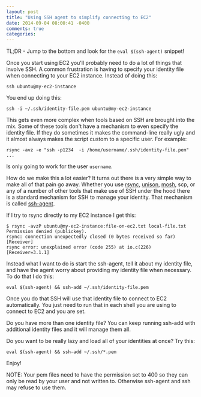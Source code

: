 ```yaml
---
layout: post
title: "Using SSH agent to simplify connecting to EC2"
date: 2014-09-04 08:00:41 -0400
comments: true
categories: 
---
```

TL;DR - Jump to the bottom and look for the `eval $(ssh-agent)` snippet!

Once you start using EC2 you'll probably need to do a lot of things that involve SSH.  A common frustration is having to specify your identity file when connecting to your EC2 instance.  Instead of doing this:

``` console
ssh ubuntu@my-ec2-instance
```

You end up doing this:

``` console
ssh -i ~/.ssh/identity-file.pem ubuntu@my-ec2-instance
```

This gets even more complex when tools based on SSH are brought into the mix.  Some of these tools don't have a mechanism to even specify the identity file.  If they do sometimes it makes the command-line really ugly and it almost always makes the script custom to a specific user.  For example:

``` console
rsync -avz -e "ssh -p1234  -i /home/username/.ssh/identity-file.pem" ...
```

Is only going to work for the user `username`.

How do we make this a lot easier?  It turns out there is a very simple way to make all of that pain go away.  Whether you use [rsync](http://rsync.samba.org/), [unison](http://www.cis.upenn.edu/~bcpierce/unison/), [mosh](https://mosh.mit.edu/), scp, or any of a number of other tools that make use of SSH under the hood there is a standard mechanism for SSH to manage your identity.  That mechanism is called [ssh-agent](http://www.openbsd.org/cgi-bin/man.cgi/OpenBSD-current/man1/ssh-agent.1?query=ssh-agent&sec=1).

If I try to rsync directly to my EC2 instance I get this:

``` console
$ rsync -avzP ubuntu@my-ec2-instance:file-on-ec2.txt local-file.txt
Permission denied (publickey).
rsync: connection unexpectedly closed (0 bytes received so far) [Receiver]
rsync error: unexplained error (code 255) at io.c(226) [Receiver=3.1.1]
```

Instead what I want to do is start the ssh-agent, tell it about my identity file, and have the agent worry about providing my identity file when necessary.  To do that I do this:

```
eval $(ssh-agent) && ssh-add ~/.ssh/identity-file.pem
```

Once you do that SSH will use that identity file to connect to EC2 automatically.  You just need to run that in each shell you are using to connect to EC2 and you are set.

Do you have more than one identity file?  You can keep running ssh-add with additional identity files and it will manage them all.

Do you want to be really lazy and load all of your identities at once?  Try this:

```
eval $(ssh-agent) && ssh-add ~/.ssh/*.pem
```

Enjoy!

NOTE: Your pem files need to have the permission set to 400 so they can only be read by your user and not written to.  Otherwise ssh-agent and ssh may refuse to use them.